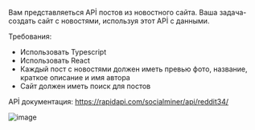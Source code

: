 Вам представляеться APİ постов из новостного сайта. Ваша задача- создать сайт с новостями, используя этот APİ c данными. 

Требования:
- Использовать Typescript
- Использовать React
- Каждый пост с новостями должен иметь превью фото, название, краткое описание и имя автора
- Сайт должен иметь поиск для постов 


APİ документация:
https://rapidapi.com/socialminer/api/reddit34/


![image](https://user-images.githubusercontent.com/55394442/199150552-a15c2aab-206b-49d2-8d44-b0992cd45abe.png)
